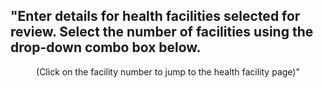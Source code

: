 ## "Enter details for health facilities selected for review.  Select the number of facilities using the drop-down combo box below.
<div align="center">(Click on the facility number to jump to the health facility page)"</div>